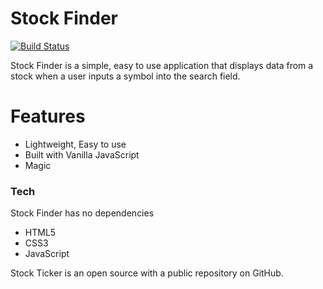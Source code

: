 # Stock Finder



[![Build Status](https://travis-ci.org/joemccann/dillinger.svg?branch=master)](https://travis-ci.org/joemccann/dillinger)

Stock Finder is a simple, easy to use application that displays data from a stock when a user inputs a symbol into the search field.

# Features

  - Lightweight, Easy to use
  - Built with Vanilla JavaScript
  - Magic

### Tech

Stock Finder has no dependencies

* HTML5
* CSS3
* JavaScript


Stock Ticker is an open source with a public repository
 on GitHub.